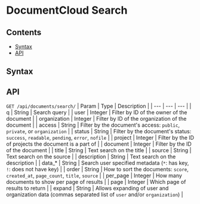 
# DocumentCloud Search

## Contents

* [Syntax](#syntax)
* [API](#api)

<!-- intra document search? -->

## Syntax

## API

`GET /api/documents/search/`
| Param        | Type    | Description                                                                                            |
| ---          | ---     | ---                                                                                                    |
| q            | String  | Search query                                                                                           |
| user         | Integer | Filter by ID of the owner of the document                                                              |
| organization | Integer | Filter by ID of the organization of the document                                                       |
| access       | String  | Filter by the document's access: `public`, `private`, or `organization`                                |
| status       | String  | Filter by the document's status: `success`, `readable`, `pending`, `error`, `nofile`                   |
| project      | Integer | Filter by the ID of projects the document is a part of                                                 |
| document     | Integer | Filter by the ID of the document                                                                       |
| title        | String  | Text search on the title                                                                               |
| source       | String  | Text search on the source                                                                              |
| description  | String  | Text search on the description                                                                         |
| data\_\*     | String  | Search user specified metadata (`*`: has key, `!`: does not have key)                                  |
| order        | String  | How to sort the documents: `score`, `created_at`, `page_count`, `title`, `source`                      |
| per\_page    | Integer | How many documents to show per page of results                                                         |
| page         | Integer | Which page of results to return                                                                        |
| expand       | String  | Allows expanding of user and organization data (commas separated list of `user` and/or `organization`) |
